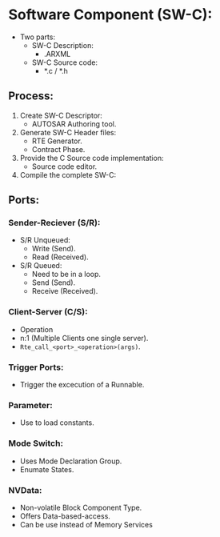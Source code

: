 # Software Component (SW-C):
- Two parts:
  - SW-C Description:
    - .ARXML
  - SW-C Source code:
    - *.c / *.h

## Process:
1. Create SW-C Descriptor:
   - AUTOSAR Authoring tool.
2. Generate SW-C Header files:
   - RTE Generator.
   - Contract Phase.
3. Provide the C Source code implementation:
   - Source code editor.
4. Compile the complete SW-C:

## Ports:
### Sender-Reciever (S/R):
- S/R Unqueued:
  - Write (Send).
  - Read (Received).
- S/R Queued:
  - Need to be in a loop.
  - Send (Send).
  - Receive (Received).
### Client-Server (C/S):
- Operation
- n:1 (Multiple Clients one single server).
- `Rte_call_<port>_<operation>(args)`.
### Trigger Ports:
- Trigger the excecution of a Runnable.
### Parameter:
- Use to load constants.
### Mode Switch:
- Uses Mode Declaration Group.
- Enumate States.
### NVData:
- Non-volatile Block Component Type.
- Offers Data-based-access.
- Can be use instead of Memory Services